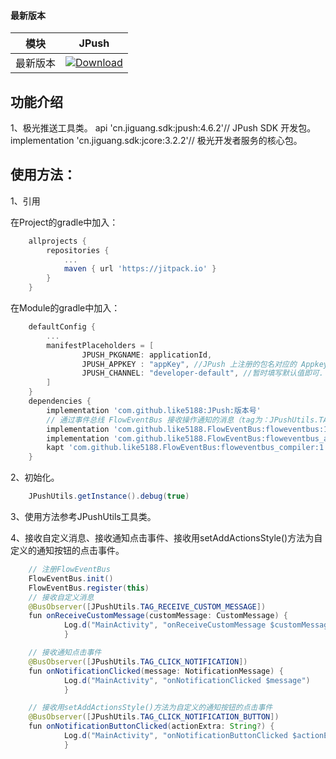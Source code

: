 #### 最新版本

模块|JPush
---|---
最新版本|[![Download](https://jitpack.io/v/like5188/JPush.svg)](https://jitpack.io/#like5188/JPush)

## 功能介绍

1、极光推送工具类。
    api 'cn.jiguang.sdk:jpush:4.6.2'// JPush SDK 开发包。
    implementation 'cn.jiguang.sdk:jcore:3.2.2'// 极光开发者服务的核心包。

## 使用方法：

1、引用

在Project的gradle中加入：
```groovy
    allprojects {
        repositories {
            ...
            maven { url 'https://jitpack.io' }
        }
    }
```

在Module的gradle中加入：
```groovy
    defaultConfig {
        ...
        manifestPlaceholders = [
                JPUSH_PKGNAME: applicationId,
                JPUSH_APPKEY : "appKey", //JPush 上注册的包名对应的 Appkey.
                JPUSH_CHANNEL: "developer-default", //暂时填写默认值即可.
        ]
    }
    dependencies {
        implementation 'com.github.like5188:JPush:版本号'
        // 通过事件总线 FlowEventBus 接收操作通知的消息（tag为：JPushUtils.TAG_RECEIVE_CUSTOM_MESSAGE、、），添加：
        implementation 'com.github.like5188.FlowEventBus:floweventbus:1.3.2'
        implementation 'com.github.like5188.FlowEventBus:floweventbus_annotations:1.3.2'
        kapt 'com.github.like5188.FlowEventBus:floweventbus_compiler:1.3.2'
    }
```

2、初始化。
```java
    JPushUtils.getInstance().debug(true)
```

3、使用方法参考JPushUtils工具类。

4、接收自定义消息、接收通知点击事件、接收用setAddActionsStyle()方法为自定义的通知按钮的点击事件。
```java
    // 注册FlowEventBus
    FlowEventBus.init()
    FlowEventBus.register(this)
    // 接收自定义消息
    @BusObserver([JPushUtils.TAG_RECEIVE_CUSTOM_MESSAGE])
    fun onReceiveCustomMessage(customMessage: CustomMessage) {
            Log.d("MainActivity", "onReceiveCustomMessage $customMessage")
            }

    // 接收通知点击事件
    @BusObserver([JPushUtils.TAG_CLICK_NOTIFICATION])
    fun onNotificationClicked(message: NotificationMessage) {
            Log.d("MainActivity", "onNotificationClicked $message")
            }

    // 接收用setAddActionsStyle()方法为自定义的通知按钮的点击事件
    @BusObserver([JPushUtils.TAG_CLICK_NOTIFICATION_BUTTON])
    fun onNotificationButtonClicked(actionExtra: String?) {
            Log.d("MainActivity", "onNotificationButtonClicked $actionExtra")
            }
```